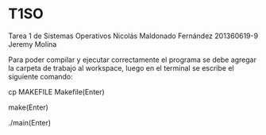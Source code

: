 # T1SO
Tarea 1 de Sistemas Operativos
Nicolás Maldonado Fernández 201360619-9
Jeremy Molina 

Para poder compilar y ejecutar correctamente el programa se debe agregar la carpeta de trabajo al workspace, luego en el terminal se escribe el siguiente comando:

cp MAKEFILE Makefile(Enter)

make(Enter)

./main(Enter)
